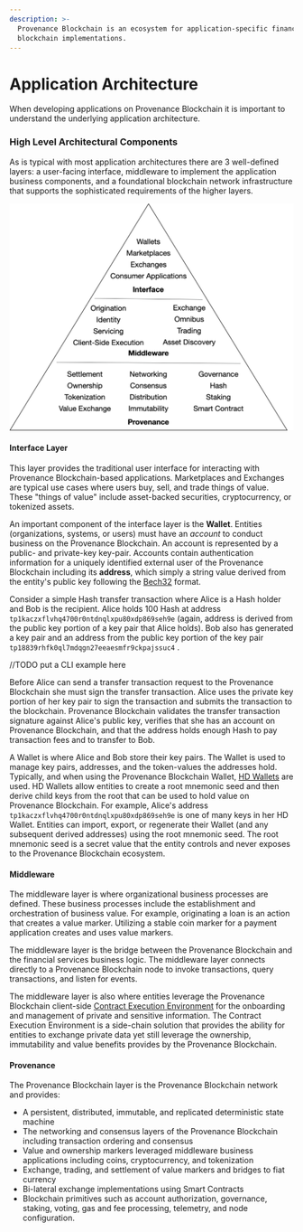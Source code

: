```yaml
---
description: >-
  Provenance Blockchain is an ecosystem for application-specific financial services
  blockchain implementations.
---
```


# Application Architecture

When developing applications on Provenance Blockchain it is important to understand the underlying application architecture.  

### High Level Architectural Components

As is typical with most application architectures there are 3 well-defined layers: a user-facing interface, middleware to implement the application business components, and a foundational blockchain network infrastructure that supports the sophisticated requirements of the higher layers.

![](../.gitbook/assets/image%20%281%29.png)



#### Interface Layer

This layer provides the traditional user interface for interacting with Provenance Blockchain-based applications.  Marketplaces and Exchanges are typical use cases where users buy, sell, and trade things of value.  These "things of value" include asset-backed securities, cryptocurrency, or tokenized assets.

An important component of the interface layer is the **Wallet**.  Entities \(organizations, systems, or users\) must have an _account_ to conduct business on the Provenance Blockchain.  An account is represented by a public- and private-key key-pair.  Accounts contain authentication information for a uniquely identified external user of the Provenance Blockchain including its **address**, which simply a string value derived from the entity's public key following the [Bech32](https://en.bitcoin.it/wiki/Bech32) format.  

Consider a simple Hash transfer transaction where Alice is a Hash holder and Bob is the recipient.  Alice holds 100 Hash at address `tp1kaczxflvhq4700r0ntdnqlxpu80xdp869seh9e` \(again, address is derived from the public key portion of a key pair that Alice holds\).  Bob also has generated a key pair and an address from the public key portion of the key pair `tp18839rhfk0ql7mdqgn27eeaesmfr9ckpajssuc4` .  

//TODO put a CLI example here

Before Alice can send a transfer transaction request to the Provenance Blockchain she must sign the transfer transaction.  Alice uses the private key portion of her key pair to sign the transaction and submits the transaction to the blockchain.  Provenance Blockchain validates the transfer transaction signature against Alice's public key, verifies that she has an account on Provenance Blockchain, and that the address holds enough Hash to pay transaction fees and to transfer to Bob.

A Wallet is where Alice and Bob store their key pairs. The Wallet is used to manage key pairs, addresses, and the token-values the addresses hold.  Typically, and when using the Provenance Blockchain Wallet, [HD Wallets](https://en.bitcoin.it/wiki/BIP_0032) are used.  HD Wallets allow entities to create a root mnemonic seed and then derive child keys from the root that can be used to hold value on Provenance Blockchain.  For example, Alice's address `tp1kaczxflvhq4700r0ntdnqlxpu80xdp869seh9e` is one of many keys in her HD Wallet.  Entities can import, export, or regenerate their Wallet \(and any subsequent derived addresses\) using the root mnemonic seed.  The root mnemonic seed is a secret value that the entity controls and never exposes to the Provenance Blockchain ecosystem.

#### Middleware

The middleware layer is where organizational business processes are defined.  These business processes include the establishment and orchestration of business value.  For example, originating a loan is an action that creates a value marker.  Utilizing a stable coin marker for a payment application creates and uses value markers.

The middleware layer is the bridge between the Provenance Blockchain and the financial services business logic.  The middleware layer connects directly to a Provenance Blockchain node to invoke transactions, query transactions, and listen for events.

The middleware layer is also where entities leverage the Provenance Blockchain client-side [Contract Execution Environment](../p8e/overview.md) for the onboarding and management of private and sensitive information.  The Contract Execution Environment is a side-chain solution that provides the ability for entities to exchange private data yet still leverage the ownership, immutability and value benefits provides by the Provenance Blockchain.

#### Provenance

The Provenance Blockchain layer is the Provenance Blockchain network and provides:

* A persistent, distributed, immutable, and replicated deterministic state machine
* The networking and consensus layers of the Provenance Blockchain including transaction ordering and consensus
* Value and ownership markers leveraged middleware business applications including coins, cryptocurrency, and tokenization
* Exchange, trading, and settlement of value markers and bridges to fiat currency
* Bi-lateral exchange implementations using Smart Contracts
* Blockchain primitives such as account authorization, governance, staking, voting, gas and fee processing, telemetry, and node configuration.

